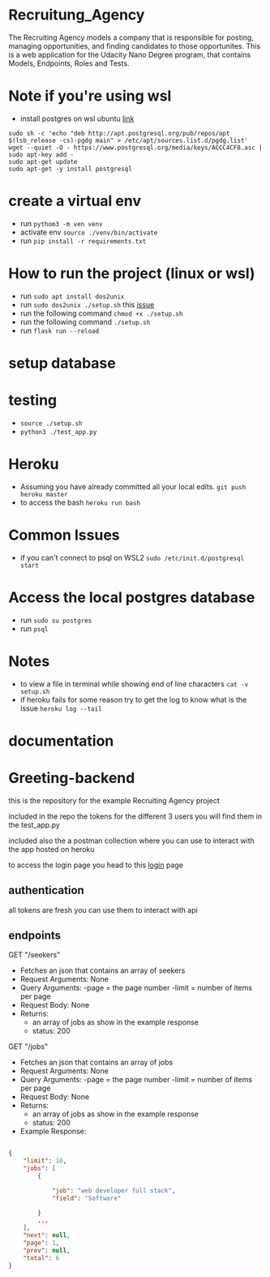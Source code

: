 # Recruitung_Agency
The Recruiting Agency models a company that is responsible for posting, managing opportunities, and finding candidates to those opportunites.
This is a web application for the Udacity Nano Degree program, that contains Models, Endpoints, Roles and Tests.

# Note if you're using wsl

- install postgres on wsl ubuntu [link](https://www.postgresql.org/download/linux/ubuntu/)

```
sudo sh -c 'echo "deb http://apt.postgresql.org/pub/repos/apt $(lsb_release -cs)-pgdg main" > /etc/apt/sources.list.d/pgdg.list'
wget --quiet -O - https://www.postgresql.org/media/keys/ACCC4CF8.asc | sudo apt-key add -
sudo apt-get update
sudo apt-get -y install postgresql
```

# create a virtual env

- run `pythom3 -m ven venv`
- activate env `source ./venv/bin/activate`
- run `pip install -r requirements.txt`

# How to run the project (linux or wsl)

- run `sudo apt install dos2unix`
- run `sudo dos2unix ./setup.sh` this [issue](https://stackoverflow.com/questions/39527571/are-shell-scripts-sensitive-to-encoding-and-line-endings)
- run the following command `chmod +x ./setup.sh`
- run the following command `./setup.sh`
- run `flask run --reload`

# setup database

# testing

- `source ./setup.sh`
- `python3 ./test_app.py`

# Heroku

- Assuming you have already committed all your local edits.
  `git push heroku master`
- to access the bash `heroku run bash`

# Common Issues

- if you can't connect to psql on WSL2
  `sudo /etc/init.d/postgresql start`

# Access the local postgres database

- run `sudo su postgres`
- run `psql`

# Notes

- to view a file in terminal while showing end of line characters `cat -v setup.sh`
- if heroku fails for some reason try to get the log to know what is the issue
  `heroku log --tail`

# documentation

# Greeting-backend

this is the repository for the example Recruiting Agency project

included in the repo the tokens for the different 3 users you will find them in the test_app.py

included also the a postman collection where you can use to interact with the app hosted on heroku

to access the login page you head to this [login](https://fsndtz.us.auth0.com/authorize?audience=recruit&response_type=token&client_id=2GqoWKTv8hClT5ldk2ppMLwZsisB6uIX&redirect_uri=https://127.0.0.1:8080/callback) page

## authentication

all tokens are fresh you can use them to interact with api

## endpoints

GET "/seekers"

- Fetches an json that contains an array of seekers
- Request Arguments: None
- Query Arguments:
  -page = the page number
  -limit = number of items per page
- Request Body: None
- Returns:
  - an array of jobs as show in the example response
  - status: 200

GET "/jobs"

- Fetches an json that contains an array of jobs
- Request Arguments: None
- Query Arguments:
  -page = the page number
  -limit = number of items per page
- Request Body: None
- Returns:
  - an array of jobs as show in the example response
  - status: 200
- Example Response:

```json

{
    "limit": 10,
    "jobs": [
        {

            "job": "web developer full stack",
            "field": "Software"

        }
        ...
    ],
    "next": null,
    "page": 1,
    "prev": null,
    "total": 6
}
```